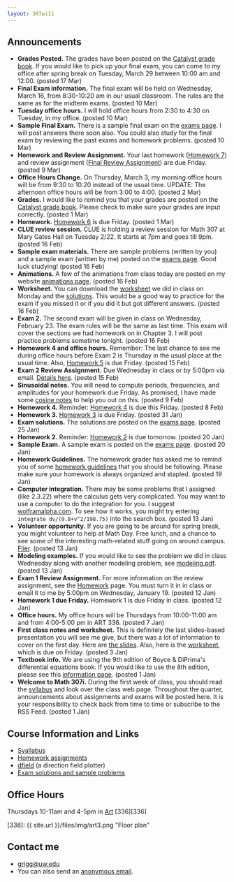 ```yaml
---
layout: 307wi11
---
```


## Announcements

-   **Grades Posted.** The grades have been posted on the [Catalyst
    grade book](https://catalyst.uw.edu/gradebook/grigg/38440). If you
    would like to pick up your final exam, you can come to my office
    after spring break on Tuesday, March 29 between 10:00 am and 12:00.
    (posted 17 Mar)
-   **Final Exam information.** The final exam will be held on
    Wednesday, March 16, from 8:30-10:20 am in our usual classroom. The
    rules are the same as for the midterm exams. (posted 10 Mar)
-   **Tuesday office hours.** I will hold office hours from 2:30 to 4:30
    on Tuesday, in my office. (posted 10 Mar)
-   **Sample Final Exam.** There is a sample final exam on the [exams
    page](http://staff.washington.edu/grigg/math307/wi11/exams/). I will post
    answers there soon also. You could also study for the final exam by
    reviewing the past exams and homework problems. (posted 10 Mar)
-   **Homework and Review Assignment.** Your last homework ([Homework
    7](http://staff.washington.edu/grigg/math307/wi11/homework/))
    and review assignment ([Final Review    Assignment](http://staff.washington.edu/grigg/math307/wi11/homework/)) are due Friday. (posted 9 Mar)
-   **Office Hours Change.** On Thursday, March 3, my morning office
    hours will be from 9:30 to 10:20 instead of the usual time. UPDATE:
    The afternoon office hours will be from 3:00 to 4:00. (posted 2 Mar)
-   **Grades.** I would like to remind you that your grades are posted
    on the [Catalyst grade
    book](https://catalyst.uw.edu/gradebook/grigg/38440). Please check
    to make sure your grades are input correctly. (posted 1 Mar)
-   **Homework.** [Homework
    6](http://staff.washington.edu/grigg/math307/wi11/homework/) is
    due Friday. (posted 1 Mar)
-   **CLUE review session.** CLUE is holding a review session for Math
    307 at Mary Gates Hall on Tuesday 2/22. It starts at 7pm and goes
    till 9pm. (posted 16 Feb)
-   **Sample exam materials.** There are sample problems (written by
    you) and a sample exam (written by me) posted on the [exams
    page](http://staff.washington.edu/grigg/math307/wi11/exams/). Good luck
    studying! (posted 16 Feb)
-   **Animations.** A few of the animations from class today are posted
    on my website [animations
    page](http://staff.washington.edu/grigg/animations/oscillations/).
    (posted 16 Feb)
-   **Worksheet.** You can download the
    [worksheet](http://staff.washington.edu/grigg/math307/wi11/worksheet2.pdf)
    we did in class on Monday and the
    [solutions](http://staff.washington.edu/grigg/math307/wi11/worksheet2-ans.pdf).
    This would be a good way to practice for the exam if you missed it
    or if you did it but got different answers. (posted 16 Feb)
-   **Exam 2.** The second exam will be given in class on Wednesday,
    February 23. The exam rules will be the same as last time. This exam
    will cover the sections we had homework on in Chapter 3. I will post
    practice problems sometime tonight. (posted 16 Feb)
-   **Homework 4 and office hours.** Remember: The last chance to see me
    during office hours before Exam 2 is Thursday in the usual place at
    the usual time. Also, [Homework
    5](http://staff.washington.edu/grigg/math307/wi11/homework/) is
    due Friday. (posted 15 Feb)
-   **Exam 2 Review Assignment.** Due Wednesday in class or by 5:00pm
    via email. [Details
    here](http://staff.washington.edu/grigg/math307/wi11/homework/).
    (posted 15 Feb)
-   **Sinusoidal notes.** You will need to compute periods, frequencies,
    and amplitudes for your homework due Friday. As promised, I have
    made some [cosine
    notes](http://staff.washington.edu/grigg/math307/wi11/cosine.pdf) to help
    you out on this. (posted 9 Feb)
-   **Homework 4.** Reminder: [Homework
    4](http://staff.washington.edu/grigg/math307/wi11/homework/) is
    due this Friday. (posted 8 Feb)
-   **Homework 3.** [Homework
    3](http://staff.washington.edu/grigg/math307/wi11/homework/) is
    due Friday. (posted 31 Jan)
-   **Exam solutions.** The solutions are posted on the [exams
    page](http://staff.washington.edu/grigg/math307/wi11/exams/). (posted 25
    Jan)
-   **Homework 2.** Reminder: [Homework
    2](http://staff.washington.edu/grigg/math307/wi11/homework/)
    is due tomorrow. (posted 20 Jan)
-   **Sample Exam.** A sample exam is posted on the [exams
    page](http://staff.washington.edu/grigg/math307/wi11/exams/). (posted 20
    Jan)
-   **Homework Guidelines.** The homework grader has asked me to remind
    you of some [homework
    guidelines](http://staff.washington.edu/grigg/math307/wi11/homework-guidelines.html)
    that you should be following. Please make sure your homework is
    always organized and stapled. (posted 19 Jan)
-   **Computer integration.** There may be some problems that I assigned
    (like 2.3.22) where the calculus gets very complicated. You may want
    to use a computer to do the integration for you. I suggest
    [wolframalpha.com](http://www.wolframalpha.com). To see how it works,
    you might try entering `integrate dv/(9.8+v^2/198.75)` into the
    search box. (posted 13 Jan)
-   **Volunteer opportunity.** If you are going to be around for spring
    break, you might volunteer to help at Math Day. Free lunch, and a
    chance to see some of the interesting math-related stuff going on
    around campus.
    [Flier](http://staff.washington.edu/grigg/math307/wi11/mathday2011.pdf).
    (posted 13 Jan)
-   **Modeling examples.** If you would like to see the problem we did
    in class Wednesday along with another modeling problem, see
    [modeling.pdf](http://staff.washington.edu/grigg/math307/wi11/modeling.pdf).
    (posted 13 Jan)
-   **Exam 1 Review Assignment.** For more information on the review
    assignment, see the
    [Homework](http://staff.washington.edu/grigg/math307/wi11/homework/)
    page. You must turn it in in class or email it to me by 5:00pm on
    Wednesday, January 19. (posted 12 Jan)
-   **Homework 1 due Friday.** Homework 1 is due Friday in class.
    (posted 12 Jan)
-   **Office hours.** My office hours will be Thursdays from 10:00-11:00
    am and from 4:00-5:00 pm in ART 336. (posted 7 Jan)
-   **First class notes and worksheet.** This is definitely the last
    slides-based presentation you will see me give, but there was a lot
    of information to cover on the first day. Here are [the
    slides](http://staff.washington.edu/grigg/math307/wi11/slides-ch1.pdf).
    Also, here is the
    [worksheet](http://staff.washington.edu/grigg/math307/wi11/worksheet1.pdf),
    which is due on Friday. (posted 3 Jan)
-   **Textbook info.** We are using the 9th edition of Boyce & DiPrima's
    differential equations book. If you would like to use the 8th
    edition, please see this [information
    page](http://staff.washington.edu/grigg/math307/wi11/textbook.html).
    (posted 1 Jan)
-   **Welcome to Math 307i.** During the first week of class, you should
    read the   [syllabus](http://staff.washington.edu/grigg/math307/wi11/syllabus-math307i.pdf)
    and look over the class web page. Throughout the quarter,
    announcements about assignments and exams will be posted here. It is
    your responsibility to check back from time to time or subscribe to
    the RSS Feed.
    (posted 1 Jan)

## Course Information and Links

-   [Syallabus](syllabus-math307i.pdf)
-   [Homework assignments](homework/)
-   [dfield](http://math.rice.edu/~dfield/dfpp.html) (a direction field
    plotter)
-   [Exam solutions and sample problems](exams/)

## Office Hours

Thursdays 10-11am and 4-5pm in
[Art][Art] [336][336]

[Art]: http://www.washington.edu/home/maps/northcentral.html?ART "Campus map"
[336]: {{ site.url }}/files/img/art3.png "Floor plan"

## Contact me

-   <grigg@uw.edu>
-   You can also send an [anonymous
    email](https://catalysttools.washington.edu/umail/form/grigg/2621).

